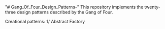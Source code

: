 "# Gang_Of_Four_Design_Patterns-" 
This repository implements the twenty-three design patterns described by the Gang of Four.

Creational patterns:
1/ Abstract Factory
